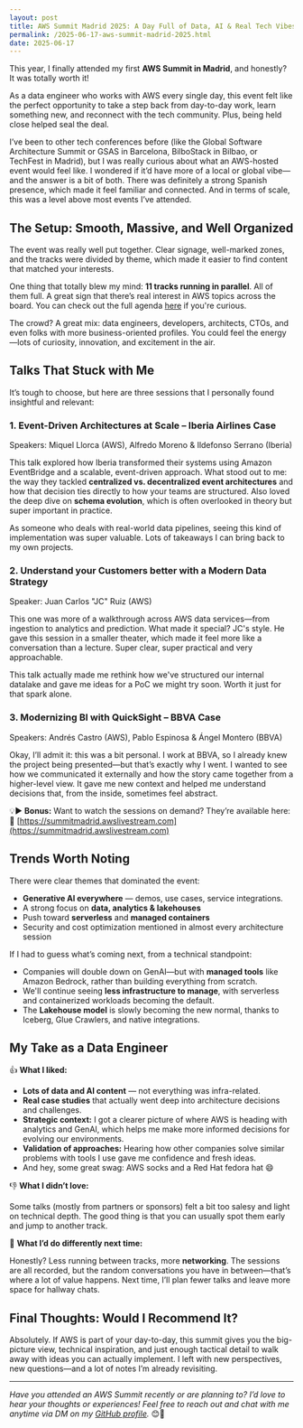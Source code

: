 ```yaml
---
layout: post  
title: AWS Summit Madrid 2025: A Day Full of Data, AI & Real Tech Vibes  
permalink: /2025-06-17-aws-summit-madrid-2025.html  
date: 2025-06-17
---
```


This year, I finally attended my first **AWS Summit in Madrid**, and honestly? It was totally worth it!

As a data engineer who works with AWS every single day, this event felt like the perfect opportunity to take a step back from day-to-day work, learn something new, and reconnect with the tech community. Plus, being held close helped seal the deal.

I’ve been to other tech conferences before (like the Global Software Architecture Summit or GSAS in Barcelona, BilboStack in Bilbao, or TechFest in Madrid), but I was really curious about what an AWS-hosted event would feel like. I wondered if it’d have more of a local or global vibe—and the answer is a bit of both. There was definitely a strong Spanish presence, which made it feel familiar and connected. And in terms of scale, this was a level above most events I’ve attended.


## The Setup: Smooth, Massive, and Well Organized

The event was really well put together. Clear signage, well-marked zones, and the tracks were divided by theme, which made it easier to find content that matched your interests.

One thing that totally blew my mind: **11 tracks running in parallel**. All of them full. A great sign that there’s real interest in AWS topics across the board. You can check out the full agenda [here](https://pages.awscloud.com/rs/112-TZM-766/images/AWS_summit_mad_pdf_agenda_LEF250018.pdf?version=1) if you're curious.

The crowd? A great mix: data engineers, developers, architects, CTOs, and even folks with more business-oriented profiles. You could feel the energy—lots of curiosity, innovation, and excitement in the air.



## Talks That Stuck with Me

It’s tough to choose, but here are three sessions that I personally found insightful and relevant:

### 1. Event-Driven Architectures at Scale – Iberia Airlines Case

Speakers: Miquel Llorca (AWS), Alfredo Moreno & Ildefonso Serrano (Iberia)

This talk explored how Iberia transformed their systems using Amazon EventBridge and a scalable, event-driven approach. What stood out to me: the way they tackled **centralized vs. decentralized event architectures** and how that decision ties directly to how your teams are structured. Also loved the deep dive on **schema evolution**, which is often overlooked in theory but super important in practice.

As someone who deals with real-world data pipelines, seeing this kind of implementation was super valuable. Lots of takeaways I can bring back to my own projects.

### 2. Understand your Customers better with a Modern Data Strategy

Speaker: Juan Carlos "JC" Ruiz (AWS)

This one was more of a walkthrough across AWS data services—from ingestion to analytics and prediction. What made it special? JC's style. He gave this session in a smaller theater, which made it feel more like a conversation than a lecture. Super clear, super practical and very approachable.

This talk actually made me rethink how we've structured our internal datalake and gave me ideas for a PoC we might try soon. Worth it just for that spark alone.

### 3. Modernizing BI with QuickSight – BBVA Case

Speakers: Andrés Castro (AWS), Pablo Espinosa & Ángel Montero (BBVA)

Okay, I’ll admit it: this was a bit personal. I work at BBVA, so I already knew the project being presented—but that’s exactly why I went. I wanted to see how we communicated it externally and how the story came together from a higher-level view. It gave me new context and helped me understand decisions that, from the inside, sometimes feel abstract.

💡▶️ **Bonus:** Want to watch the sessions on demand? They’re available here:
🔗 [https://summitmadrid.awslivestream.com](https://summitmadrid.awslivestream.com)



## Trends Worth Noting

There were clear themes that dominated the event:

* **Generative AI everywhere** — demos, use cases, service integrations.
* A strong focus on **data, analytics & lakehouses**
* Push toward **serverless** and **managed containers**
* Security and cost optimization mentioned in almost every architecture session

If I had to guess what’s coming next, from a technical standpoint:

* Companies will double down on GenAI—but with **managed tools** like Amazon Bedrock, rather than building everything from scratch.
* We'll continue seeing **less infrastructure to manage**, with serverless and containerized workloads becoming the default.
* The **Lakehouse model** is slowly becoming the new normal, thanks to Iceberg, Glue Crawlers, and native integrations.


## My Take as a Data Engineer

👍 **What I liked:**

* **Lots of data and AI content** — not everything was infra-related.
* **Real case studies** that actually went deep into architecture decisions and challenges.
* **Strategic context:** I got a clearer picture of where AWS is heading with analytics and GenAI, which helps me make more informed decisions for evolving our environments.
* **Validation of approaches:** Hearing how other companies solve similar problems with tools I use gave me confidence and fresh ideas.
* And hey, some great swag: AWS socks and a Red Hat fedora hat 😄


👎 **What I didn’t love:**

Some talks (mostly from partners or sponsors) felt a bit too salesy and light on technical depth. The good thing is that you can usually spot them early and jump to another track.

🔄 **What I’d do differently next time:**

Honestly? Less running between tracks, more **networking**. The sessions are all recorded, but the random conversations you have in between—that’s where a lot of value happens. Next time, I’ll plan fewer talks and leave more space for hallway chats.


## Final Thoughts: Would I Recommend It?

Absolutely. If AWS is part of your day-to-day, this summit gives you the big-picture view, technical inspiration, and just enough tactical detail to walk away with ideas you can actually implement. I left with new perspectives, new questions—and a lot of notes I’m already revisiting.


---

*Have you attended an AWS Summit recently or are planning to? I’d love to hear your thoughts or experiences! Feel free to reach out and chat with me anytime via DM on my [GitHub profile](https://github.com/Ubikitina).* 😊💬

